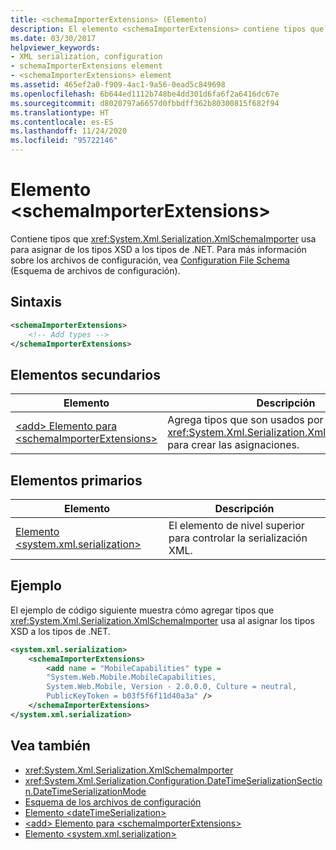 ```yaml
---
title: <schemaImporterExtensions> (Elemento)
description: El elemento <schemaImporterExtensions> contiene tipos que se usan en XmlSchemaImporter para asignar tipos XSD a tipos de .NET.
ms.date: 03/30/2017
helpviewer_keywords:
- XML serialization, configuration
- schemaImporterExtensions element
- <schemaImporterExtensions> element
ms.assetid: 465ef2a0-f909-4ac1-9a56-0ead5c849698
ms.openlocfilehash: 6b644ed1112b748be4dd301d6fa6f2a6416dc67e
ms.sourcegitcommit: d8020797a6657d0fbbdff362b80300815f682f94
ms.translationtype: HT
ms.contentlocale: es-ES
ms.lasthandoff: 11/24/2020
ms.locfileid: "95722146"
---
```

# <a name="schemaimporterextensions-element"></a>Elemento \<schemaImporterExtensions>

Contiene tipos que <xref:System.Xml.Serialization.XmlSchemaImporter> usa para asignar de los tipos XSD a los tipos de .NET. Para más información sobre los archivos de configuración, vea [Configuration File Schema](../../framework/configure-apps/file-schema/index.md) (Esquema de archivos de configuración).  
  
## <a name="syntax"></a>Sintaxis  
  
```xml  
<schemaImporterExtensions>  
    <!-- Add types -->  
</schemaImporterExtensions>  
```  
  
## <a name="child-elements"></a>Elementos secundarios  
  
|Elemento|Descripción|  
|-------------|-----------------|  
|[\<add> Elemento para \<schemaImporterExtensions>](add-element-for-schemaimporterextensions.md)|Agrega tipos que son usados por <xref:System.Xml.Serialization.XmlSchemaImporter> para crear las asignaciones.|  
  
## <a name="parent-elements"></a>Elementos primarios  
  
|Elemento|Descripción|  
|-------------|-----------------|  
|[Elemento \<system.xml.serialization>](system-xml-serialization-element.md)|El elemento de nivel superior para controlar la serialización XML.|  
  
## <a name="example"></a>Ejemplo  

 El ejemplo de código siguiente muestra cómo agregar tipos que <xref:System.Xml.Serialization.XmlSchemaImporter> usa al asignar los tipos XSD a los tipos de .NET.  
  
```xml  
<system.xml.serialization>  
    <schemaImporterExtensions>  
        <add name = "MobileCapabilities" type =
        "System.Web.Mobile.MobileCapabilities,
        System.Web.Mobile, Version - 2.0.0.0, Culture = neutral,
        PublicKeyToken = b03f5f6f11d40a3a" />  
    </schemaImporterExtensions>  
</system.xml.serialization>  
```  
  
## <a name="see-also"></a>Vea también

- <xref:System.Xml.Serialization.XmlSchemaImporter>
- <xref:System.Xml.Serialization.Configuration.DateTimeSerializationSection.DateTimeSerializationMode>
- [Esquema de los archivos de configuración](../../framework/configure-apps/file-schema/index.md)
- [Elemento \<dateTimeSerialization>](datetimeserialization-element.md)
- [\<add> Elemento para \<schemaImporterExtensions>](add-element-for-schemaimporterextensions.md)
- [Elemento \<system.xml.serialization>](system-xml-serialization-element.md)
